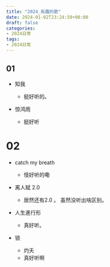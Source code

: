 ```yaml
---
title: "2024_有趣的歌"
date: 2024-01-02T23:24:59+08:00
draft: false
categories:
- 2024日常
tags:
- 2024日常
---
```





## 01 

- 知我
	- 挺好听的。

- 惊鸿雨
	- 挺好听

# 02

- catch my breath
	- 怪好听的嘞

- 离人赋 2.0
	- 居然还有2.0 。 虽然没听出啥区别。
- 人生進行形
	- 真好听。
- 锁
	- 灼夭
	- 真好听啊

